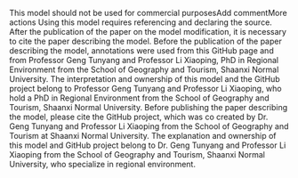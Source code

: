 This model should not be used for commercial purposesAdd commentMore actions
Using this model requires referencing and declaring the source.
After the publication of the paper on the model modification, it is necessary to cite the paper describing the model.
Before the publication of the paper describing the model, annotations were used from this GitHub page and from Professor Geng Tunyang and Professor Li Xiaoping, PhD in Regional Environment from the School of Geography and Tourism, Shaanxi Normal University.
The interpretation and ownership of this model and the GitHub project belong to Professor Geng Tunyang and Professor Li Xiaoping, who hold a PhD in Regional Environment from the School of Geography and Tourism, Shaanxi Normal University.
Before publishing the paper describing the model, please cite the GitHub project, which was co created by Dr. Geng Tunyang and Professor Li Xiaoping from the School of Geography and Tourism at Shaanxi Normal University.
The explanation and ownership of this model and GitHub project belong to Dr. Geng Tunyang and Professor Li Xiaoping from the School of Geography and Tourism, Shaanxi Normal University, who specialize in regional environment.
